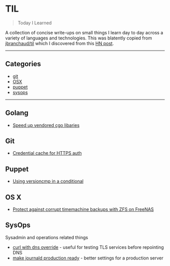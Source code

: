 # TIL

> Today I Learned

A collection of concise write-ups on small things I learn day to day across a variety of languages and technologies. This was blatently copied from [jbranchaud/til](https://github.com/jbranchaud/til) which I discovered from this [HN post](https://news.ycombinator.com/item?id=11068902).

---
## Categories 

* [git](#git)
* [OSX](#osx)
* [puppet](#puppet)
* [sysops](#sysops)

---
## Golang

* [Speed up vendored cgo libaries](golang/speedup-vendored-cgo-libs.md)

## Git

* [Credential cache for HTTPS auth](git/credential-cache.md) 

## Puppet

* [Using versioncmp in a conditional](puppet/versioncmp.md) 

## OS X

* [Protect against corrupt timemachine backups with ZFS on FreeNAS](osx/timemachine-zfs-freenas.md)

## SysOps

Sysadmin and operations related things

* [curl with dns override](sysops/curl-dns-override.md) - useful for testing TLS services before repointing DNS
* [make journald production ready](sysops/journald-prod-ready.md) - better settings for a production server